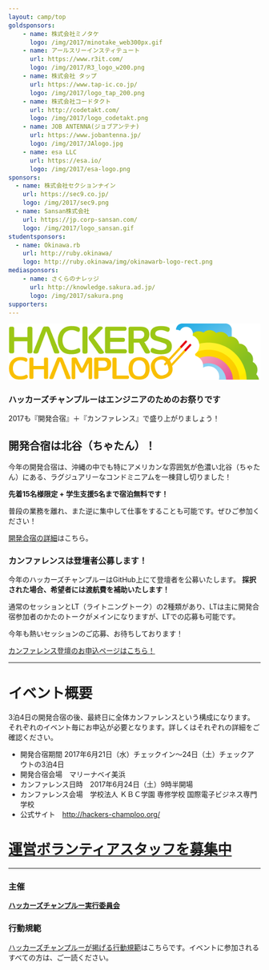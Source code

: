```yaml
---
layout: camp/top
goldsponsors:
    - name: 株式会社ミノタケ
      logo: /img/2017/minotake_web300px.gif
    - name: アールスリーインスティテュート
      url: https://www.r3it.com/
      logo: /img/2017/R3_logo_w200.png
    - name: 株式会社 タップ
      url: https://www.tap-ic.co.jp/
      logo: /img/2017/logo_tap_200.png
    - name: 株式会社コードタクト
      url: http://codetakt.com/
      logo: /img/2017/logo_codetakt.png
    - name: JOB ANTENNA(ジョブアンテナ)
      url: https://www.jobantenna.jp/
      logo: /img/2017/JAlogo.jpg
    - name: esa LLC
      url: https://esa.io/
      logo: /img/2017/esa-logo.png
sponsors:
  - name: 株式会社セクションナイン
    url: https://sec9.co.jp/
    logo: /img/2017/sec9.png
  - name: Sansan株式会社
    url: https://jp.corp-sansan.com/
    logo: /img/2017/logo_sansan.gif
studentsponsors:
  - name: Okinawa.rb
    url: http://ruby.okinawa/
    logo: http://ruby.okinawa/img/okinawarb-logo-rect.png
mediasponsors:
    - name: さくらのナレッジ
      url: http://knowledge.sakura.ad.jp/
      logo: /img/2017/sakura.png
supporters:
---
```



![ハッカーズチャンプルー](/img/logo/banner.png)


### ハッカーズチャンプルーはエンジニアのためのお祭りです

2017も『開発合宿』＋『カンファレンス』で盛り上がりましょう！


## 開発合宿は北谷（ちゃたん）！

今年の開発合宿は、沖縄の中でも特にアメリカンな雰囲気が色濃い北谷（ちゃたん）にある、ラグジュアリーなコンドミニアムを一棟貸し切りました！

**先着15名様限定 + 学生支援5名まで宿泊無料です！**

普段の業務を離れ、また逆に集中して仕事をすることも可能です。ぜひご参加ください！

[開発合宿の詳細](camp.html)はこちら。



### カンファレンスは登壇者公募します！

今年のハッカーズチャンプルーはGitHub上にて登壇者を公募いたします。 **採択された場合、希望者には渡航費を補助いたします！**

通常のセッションとLT（ライトニングトーク）の2種類があり、LTは主に開発合宿参加者のかたのトークがメインになりますが、LTでの応募も可能です。

今年も熱いセッションのご応募、お待ちしております！

<p><a href="https://github.com/hackers-champloo/cfp2017/" class="alert button" target="_blank">カンファレンス登壇のお申込ページはこちら！</a></p>





-----

# イベント概要

3泊4日の開発合宿の後、最終日に全体カンファレンスという構成になります。それぞれのイベント毎にお申込が必要となります。詳しくはそれぞれの詳細をご確認ください。

* 開発合宿期間 2017年6月21日（水）チェックイン〜24日（土）チェックアウトの3泊4日
* 開発合宿会場　マリーナベイ美浜
* カンファレンス日時　2017年6月24日（土）9時半開場
* カンファレンス会場　学校法人 ＫＢＣ学園 専修学校 国際電子ビジネス専門学校
* 公式サイト　http://hackers-champloo.org/

# [運営ボランティアスタッフを募集中](/2017/staff.html)

-----

### 主催

**[ハッカーズチャンプルー実行委員会](/about.html)**

### 行動規範

[ハッカーズチャンプルーが掲げる行動規範](/policy.html)はこちらです。イベントに参加されるすべての方は、ご一読ください。


